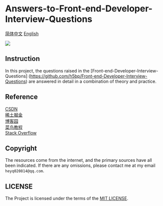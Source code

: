 # Answers-to-Front-end-Developer-Interview-Questions

[简体中文](./README.md)
[English](./README-en.md)

![](https://img.shields.io/badge/✏️-xxhls-blue)

## Instruction

In this project, the questions raised in the [Front-end-Developer-Interview-Questions] (https://github.com/h5bp/Front-end-Developer-Interview-Questions) are answered in detail in a combination of theory and practice.

## Reference

[CSDN](https://blog.csdn.net/)    
[稀土掘金](https://juejin.cn/)  
[博客园](https://www.cnblogs.com/)  
[菜鸟教程](https://www.runoob.com/)  
[Stack Overflow](https://stackoverflow.co/)  

## Copyright

The resources come from the internet, and the primary sources have all been indicated. If there are any omissions, please contact me at my email `heyq020814@qq.com`.

## LICENSE

The Project is licensed under the terms of the [MIT LICENSE](./LICENSE).
